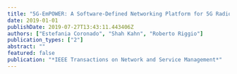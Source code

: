 ```yaml
---
title: "5G-EmPOWER: A Software-Defined Networking Platform for 5G Radio Access Networks"
date: 2019-01-01
publishDate: 2019-07-27T13:43:11.443406Z
authors: ["Estefania Coronado", "Shah Kahn", "Roberto Riggio"]
publication_types: ["2"]
abstract: ""
featured: false
publication: "*IEEE Transactions on Network and Service Management*"
---
```


